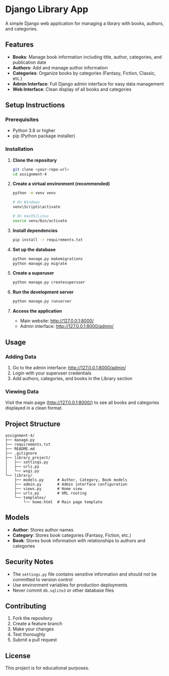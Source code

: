 # Django Library App

A simple Django web application for managing a library with books, authors, and categories.

## Features

- **Books**: Manage book information including title, author, categories, and publication date
- **Authors**: Add and manage author information
- **Categories**: Organize books by categories (Fantasy, Fiction, Classic, etc.)
- **Admin Interface**: Full Django admin interface for easy data management
- **Web Interface**: Clean display of all books and categories

## Setup Instructions

### Prerequisites

- Python 3.8 or higher
- pip (Python package installer)

### Installation

1. **Clone the repository**
   ```bash
   git clone <your-repo-url>
   cd assignment-4
   ```

2. **Create a virtual environment (recommended)**
   ```bash
   python -m venv venv
   
   # On Windows
   venv\Scripts\activate
   
   # On macOS/Linux
   source venv/bin/activate
   ```

3. **Install dependencies**
   ```bash
   pip install -r requirements.txt
   ```

4. **Set up the database**
   ```bash
   python manage.py makemigrations
   python manage.py migrate
   ```

5. **Create a superuser**
   ```bash
   python manage.py createsuperuser
   ```

6. **Run the development server**
   ```bash
   python manage.py runserver
   ```

7. **Access the application**
   - Main website: http://127.0.0.1:8000/
   - Admin interface: http://127.0.0.1:8000/admin/

## Usage

### Adding Data

1. Go to the admin interface: http://127.0.0.1:8000/admin/
2. Login with your superuser credentials
3. Add authors, categories, and books in the Library section

### Viewing Data

Visit the main page (http://127.0.0.1:8000/) to see all books and categories displayed in a clean format.

## Project Structure

```
assignment-4/
├── manage.py
├── requirements.txt
├── README.md
├── .gitignore
├── library_project/
│   ├── settings.py
│   ├── urls.py
│   └── wsgi.py
└── library/
    ├── models.py      # Author, Category, Book models
    ├── admin.py       # Admin interface configuration
    ├── views.py       # Home view
    ├── urls.py        # URL routing
    └── templates/
        └── home.html  # Main page template
```

## Models

- **Author**: Stores author names
- **Category**: Stores book categories (Fantasy, Fiction, etc.)
- **Book**: Stores book information with relationships to authors and categories

## Security Notes

- The `settings.py` file contains sensitive information and should not be committed to version control
- Use environment variables for production deployments
- Never commit `db.sqlite3` or other database files

## Contributing

1. Fork the repository
2. Create a feature branch
3. Make your changes
4. Test thoroughly
5. Submit a pull request

## License

This project is for educational purposes.
